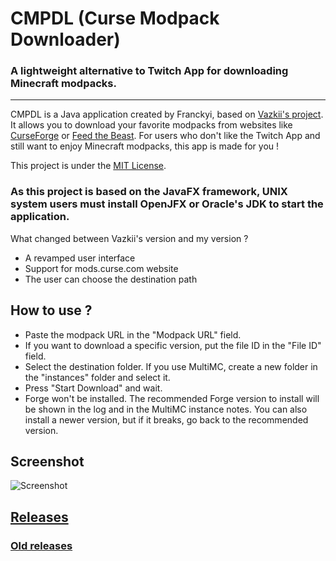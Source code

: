 # CMPDL (Curse Modpack Downloader)
### A lightweight alternative to Twitch App for downloading Minecraft modpacks.

---

CMPDL is a Java application created by Franckyi, based on [Vazkii's project](https://github.com/Vazkii/CMPDL). It allows you to download your favorite modpacks from websites like [CurseForge](https://minecraft.curseforge.com/modpacks) or [Feed the Beast](https://www.feed-the-beast.com/modpacks). For users who don't like the Twitch App and still want to enjoy Minecraft modpacks, this app is made for you !

This project is under the [MIT License](LICENSE).

### As this project is based on the JavaFX framework, UNIX system users must install OpenJFX or Oracle's JDK to start the application.

What changed between Vazkii's version and my version ?

- A revamped user interface
- Support for mods.curse.com website
- The user can choose the destination path

## How to use ?

- Paste the modpack URL in the "Modpack URL" field.
- If you want to download a specific version, put the file ID in the "File ID" field.
- Select the destination folder. If you use MultiMC, create a new folder in the "instances" folder and select it.
- Press "Start Download" and wait.
- Forge won't be installed. The recommended Forge version to install will be shown in the log and in the MultiMC instance notes. You can also install a newer version, but if it breaks, go back to the recommended version.

## Screenshot
![Screenshot](http://i.imgur.com/YKqfDeY.png)

## [Releases](https://github.com/Franckyi/CMPDL/releases)
### [Old releases](https://github.com/Vazkii/CMPDL/releases)
